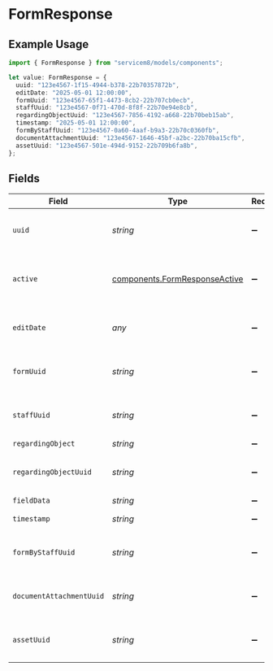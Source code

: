 # FormResponse

## Example Usage

```typescript
import { FormResponse } from "servicem8/models/components";

let value: FormResponse = {
  uuid: "123e4567-1f15-4944-b378-22b70357872b",
  editDate: "2025-05-01 12:00:00",
  formUuid: "123e4567-65f1-4473-8cb2-22b707cb0ecb",
  staffUuid: "123e4567-0f71-470d-8f8f-22b70e94e8cb",
  regardingObjectUuid: "123e4567-7856-4192-a668-22b70beb15ab",
  timestamp: "2025-05-01 12:00:00",
  formByStaffUuid: "123e4567-0a60-4aaf-b9a3-22b70c0360fb",
  documentAttachmentUuid: "123e4567-1646-45bf-a2bc-22b70ba15cfb",
  assetUuid: "123e4567-501e-494d-9152-22b709b6fa8b",
};
```

## Fields

| Field                                                                          | Type                                                                           | Required                                                                       | Description                                                                    | Example                                                                        |
| ------------------------------------------------------------------------------ | ------------------------------------------------------------------------------ | ------------------------------------------------------------------------------ | ------------------------------------------------------------------------------ | ------------------------------------------------------------------------------ |
| `uuid`                                                                         | *string*                                                                       | :heavy_minus_sign:                                                             | Unique identifier for this record                                              | 123e4567-1f15-4944-b378-22b70357872b                                           |
| `active`                                                                       | [components.FormResponseActive](../../models/components/formresponseactive.md) | :heavy_minus_sign:                                                             | Record active/deleted flag.  Valid values are [0,1]                            |                                                                                |
| `editDate`                                                                     | *any*                                                                          | :heavy_minus_sign:                                                             | Timestamp at which record was last modified                                    | 2025-05-01 12:00:00                                                            |
| `formUuid`                                                                     | *string*                                                                       | :heavy_minus_sign:                                                             | N/A                                                                            | 123e4567-65f1-4473-8cb2-22b707cb0ecb                                           |
| `staffUuid`                                                                    | *string*                                                                       | :heavy_minus_sign:                                                             | N/A                                                                            | 123e4567-0f71-470d-8f8f-22b70e94e8cb                                           |
| `regardingObject`                                                              | *string*                                                                       | :heavy_minus_sign:                                                             | N/A                                                                            |                                                                                |
| `regardingObjectUuid`                                                          | *string*                                                                       | :heavy_minus_sign:                                                             | N/A                                                                            | 123e4567-7856-4192-a668-22b70beb15ab                                           |
| `fieldData`                                                                    | *string*                                                                       | :heavy_minus_sign:                                                             | N/A                                                                            |                                                                                |
| `timestamp`                                                                    | *string*                                                                       | :heavy_minus_sign:                                                             | N/A                                                                            | 2025-05-01 12:00:00                                                            |
| `formByStaffUuid`                                                              | *string*                                                                       | :heavy_minus_sign:                                                             | N/A                                                                            | 123e4567-0a60-4aaf-b9a3-22b70c0360fb                                           |
| `documentAttachmentUuid`                                                       | *string*                                                                       | :heavy_minus_sign:                                                             | N/A                                                                            | 123e4567-1646-45bf-a2bc-22b70ba15cfb                                           |
| `assetUuid`                                                                    | *string*                                                                       | :heavy_minus_sign:                                                             | N/A                                                                            | 123e4567-501e-494d-9152-22b709b6fa8b                                           |